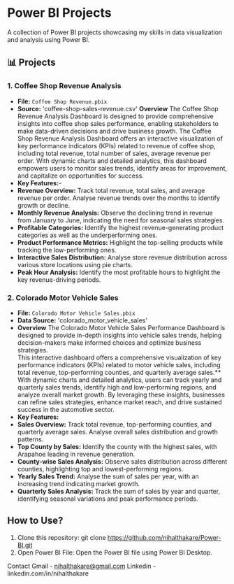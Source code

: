 # Power BI Projects
A collection of Power BI projects showcasing my skills in data visualization and analysis using Power BI.

## 📊 Projects
### 1. Coffee Shop Revenue Analysis
- **File:** `Coffee Shop Revenue.pbix`
- **Source:** 'coffee-shop-sales-revenue.csv'
**Overview**
The Coffee Shop Revenue Analysis Dashboard is designed to provide comprehensive insights into coffee shop sales performance, enabling stakeholders to make data-driven decisions and drive business growth.
The Coffee Shop Revenue Analysis Dashboard offers an interactive visualization of key performance indicators (KPIs) related to revenue of coffee shop, including total revenue, total number of sales, average revenue per order. With dynamic charts and detailed analytics, this dashboard empowers users to monitor sales trends, identify areas for improvement, and capitalize on opportunities for success.
- **Key Features:**-
- **Revenue Overview:** Track total revenue, total sales, and average revenue per order. Analyse revenue trends over the months to identify growth or decline.  
- **Monthly Revenue Analysis:** Observe the declining trend in revenue from January to June, indicating the need for seasonal sales strategies.  
- **Profitable Categories:** Identify the highest revenue-generating product categories as well as the underperforming ones.  
- **Product Performance Metrics:** Highlight the top-selling products while tracking the low-performing ones.  
- **Interactive Sales Distribution:** Analyse store revenue distribution across various store locations using pie charts.  
- **Peak Hour Analysis:** Identify the most profitable hours to highlight the key revenue-driving periods.

### 2. Colorado Motor Vehicle Sales
- **File:** `Colorado Motor Vehicle Sales.pbix`
- **Data Source:** 'colorado_motor_vehicle_sales'
- **Overview**
The Colorado Motor Vehicle Sales Performance Dashboard is designed to provide in-depth insights into vehicle sales trends, helping decision-makers make informed choices and optimize business strategies.  
This interactive dashboard offers a comprehensive visualization of key performance indicators (KPIs) related to motor vehicle sales, including total revenue, top-performing counties, and quarterly average sales.** With dynamic charts and detailed analytics, users can track yearly and quarterly sales trends, identify high and low-performing regions, and analyze overall market growth. By leveraging these insights, businesses can refine sales strategies, enhance market reach, and drive sustained success in the automotive sector.
- **Key Features:**
- **Sales Overview:** Track total revenue, top-performing counties, and quarterly average sales. Analyse overall sales distribution and growth patterns.  
- **Top County by Sales:** Identify the county with the highest sales, with Arapahoe leading in revenue generation.  
- **County-wise Sales Analysis:** Observe sales distribution across different counties, highlighting top and lowest-performing regions.  
- **Yearly Sales Trend:** Analyse the sum of sales per year, with an increasing trend indicating market growth.  
- **Quarterly Sales Analysis:** Track the sum of sales by year and quarter, identifying seasonal variations and peak performance periods.

## How to Use?
1. Clone this repository:
git clone https://github.com/nihalthakare/Power-BI.git
2. Open Power BI File: Open the Power BI file using Power BI Desktop.

Contact
Gmail - nihalthakare@gmail.com
Linkedin - linkedin.com/in/nihalthakare
